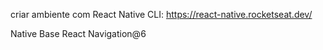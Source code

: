 criar ambiente com React Native CLI:  https://react-native.rocketseat.dev/

Native Base
React Navigation@6